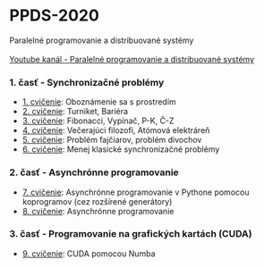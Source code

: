 # PPDS-2020
Paralelné programovanie a distribuované systémy </br>
</br>
[Youtube kanál - Paralelné programovanie a distribuované systémy](https://www.youtube.com/channel/UCnTxtvNFlicb2Mn0a6w8N-A)

### 1. časť - Synchronizačné problémy
+ [1. cvičenie](https://uim.fei.stuba.sk/i-ppds/1-cvicenie-oboznamenie-sa-s-prostredim-%f0%9f%90%8d/): Oboznámenie sa s prostredím
+ [2. cvičenie](https://uim.fei.stuba.sk/i-ppds/2-cvicenie-turniket-bariera-%f0%9f%9a%a7/?%2F): Turniket, Bariéra
+ [3. cvičenie](https://uim.fei.stuba.sk/i-ppds/3-cvicenie-fibonacci-vypinac-p-k-c-z-%f0%9f%92%a1/?%2F): Fibonacci, Vypínač, P-K, Č-Z
+ [4. cvičenie](https://uim.fei.stuba.sk/i-ppds/4-cvicenie-vecerajuci-filozofi-atomova-elektraren-%f0%9f%8d%bd%ef%b8%8f/): Večerajúci filozofi, Atómová elektráreň
+ [5. cvičenie](https://uim.fei.stuba.sk/i-ppds/5-cvicenie-problem-fajciarov-problem-divochov-%f0%9f%9a%ac/): Problém fajčiarov, problém divochov
+ [6. cvičenie](https://uim.fei.stuba.sk/i-ppds/6-cvicenie-menej-klasicke-synchronizacne-problemy/): Menej klasické synchronizačné problémy

### 2. časť - Asynchrónne programovanie
+ [7. cvičenie](https://uim.fei.stuba.sk/i-ppds/7-cvicenie/): Asynchrónne programovanie v Pythone pomocou koprogramov (cez rozšírené generátory)
+ [8. cvičenie](https://uim.fei.stuba.sk/i-ppds/8-cvicenie-asynchronne-programovanie/): Asynchrónne programovanie

### 3. časť - Programovanie na grafických kartách (CUDA)
+ [9. cvičenie](https://uim.fei.stuba.sk/i-ppds/9-cvicenie-cuda-pomocou-numba/): CUDA pomocou Numba
